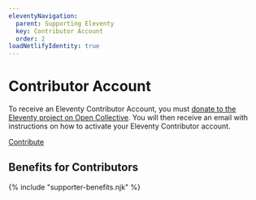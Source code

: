 ```yaml
---
eleventyNavigation:
  parent: Supporting Eleventy
  key: Contributor Account
  order: 2
loadNetlifyIdentity: true
---
```

# Contributor Account

To receive an Eleventy Contributor Account, you must <a href="https://opencollective.com/11ty">donate to the Eleventy project on Open Collective</a>. You will then receive an email with instructions on how to activate your Eleventy Contributor account.

<div class="lo" style="--lo-margin-h: 1rem">
  <div class="lo-c lo-nocontentwrap">
    <div data-netlify-identity-button class="investors-btn btn-primary btn-primary-sm benchnine rainbow-active rainbow-active-noanim"></div>
  </div>
  <div class="lo-c lo-maxgrow">
    <a href="https://opencollective.com/11ty" class="btn-primary btn-primary-sm benchnine rainbow-active rainbow-active-noanim elv-externalexempt investors-noauth">Contribute</a>
  </div>
</div>

## Benefits for Contributors

{% include "supporter-benefits.njk" %}